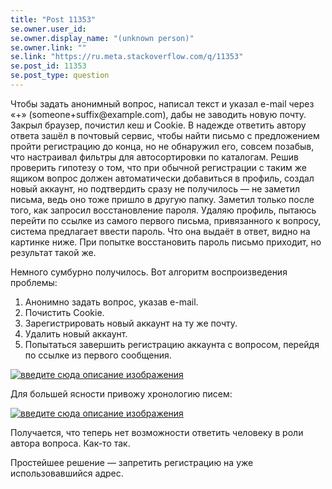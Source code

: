 ```yaml
---
title: "Post 11353"
se.owner.user_id: 
se.owner.display_name: "(unknown person)"
se.owner.link: ""
se.link: "https://ru.meta.stackoverflow.com/q/11353"
se.post_id: 11353
se.post_type: question
---
```

<p>Чтобы задать анонимный вопрос, написал текст и указал e-mail через «+» (someone+suffix@example.com), дабы не заводить новую почту. Закрыл браузер, почистил кеш и Cookie. В надежде ответить автору ответа зашёл в почтовый сервис, чтобы найти письмо с предложением пройти регистрацию до конца, но не обнаружил его, совсем позабыв, что настраивал фильтры для автосортировки по каталогам. Решив проверить гипотезу о том, что при обычной регистрации с таким же ящиком вопрос должен автоматически добавиться в профиль, создал новый аккаунт, но подтвердить сразу не получилось — не заметил письма, ведь оно тоже пришло в другую папку. Заметил только после того, как запросил восстановление пароля. Удаляю профиль, пытаюсь перейти по ссылке из самого первого письма, привязанного к вопросу, система предлагает ввести пароль. Что она выдаёт в ответ, видно на картинке ниже. При попытке восстановить пароль письмо приходит, но результат такой же.</p>
<p>Немного сумбурно получилось. Вот алгоритм воспроизведения проблемы:</p>
<ol>
<li>Анонимно задать вопрос, указав e-mail.</li>
<li>Почистить Cookie.</li>
<li>Зарегистрировать новый аккаунт на ту же почту.</li>
<li>Удалить новый аккаунт.</li>
<li>Попытаться завершить регистрацию аккаунта с вопросом, перейдя по ссылке из первого сообщения.</li>
</ol>
<p><a href="https://i.stack.imgur.com/HGA51.png" rel="nofollow noreferrer"><img src="https://i.stack.imgur.com/HGA51.png" alt="введите сюда описание изображения" /></a></p>
<p>Для большей ясности привожу хронологию писем:</p>
<p><a href="https://i.stack.imgur.com/iIgz4.png" rel="nofollow noreferrer"><img src="https://i.stack.imgur.com/iIgz4.png" alt="введите сюда описание изображения" /></a></p>
<p>Получается, что теперь нет возможности ответить человеку в роли автора вопроса. Как-то так.</p>
<p>Простейшее решение — запретить регистрацию на уже использовавшийся адрес.</p>
